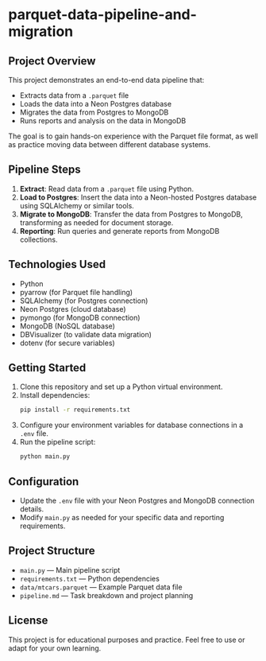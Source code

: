 # parquet-data-pipeline-and-migration

## Project Overview

This project demonstrates an end-to-end data pipeline that:
- Extracts data from a `.parquet` file
- Loads the data into a Neon Postgres database
- Migrates the data from Postgres to MongoDB
- Runs reports and analysis on the data in MongoDB

The goal is to gain hands-on experience with the Parquet file format, as well as practice moving data between different database systems.

## Pipeline Steps

1. **Extract**: Read data from a `.parquet` file using Python.
2. **Load to Postgres**: Insert the data into a Neon-hosted Postgres database using SQLAlchemy or similar tools.
3. **Migrate to MongoDB**: Transfer the data from Postgres to MongoDB, transforming as needed for document storage.
4. **Reporting**: Run queries and generate reports from MongoDB collections.

## Technologies Used
- Python
- pyarrow (for Parquet file handling)
- SQLAlchemy (for Postgres connection)
- Neon Postgres (cloud database)
- pymongo (for MongoDB connection)
- MongoDB (NoSQL database)
- DBVisualizer (to validate data migration)
- dotenv (for secure variables)

## Getting Started

1. Clone this repository and set up a Python virtual environment.
2. Install dependencies:
   ```sh
   pip install -r requirements.txt
   ```
3. Configure your environment variables for database connections in a `.env` file.
4. Run the pipeline script:
   ```sh
   python main.py
   ```

## Configuration

- Update the `.env` file with your Neon Postgres and MongoDB connection details.
- Modify `main.py` as needed for your specific data and reporting requirements.

## Project Structure

- `main.py` — Main pipeline script
- `requirements.txt` — Python dependencies
- `data/mtcars.parquet` — Example Parquet data file
- `pipeline.md` — Task breakdown and project planning

## License

This project is for educational purposes and practice. Feel free to use or adapt for your own learning.
